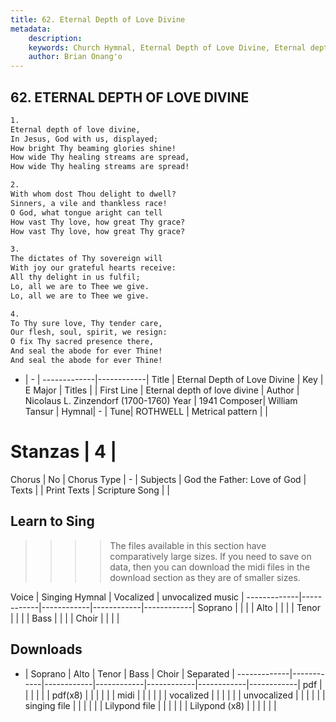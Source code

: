 ```yaml
---
title: 62. Eternal Depth of Love Divine
metadata:
    description: 
    keywords: Church Hymnal, Eternal Depth of Love Divine, Eternal depth of love divine, 
    author: Brian Onang'o
---
```



## 62. ETERNAL DEPTH OF LOVE DIVINE

```txt
1.
Eternal depth of love divine, 
In Jesus, God with us, displayed; 
How bright Thy beaming glories shine! 
How wide Thy healing streams are spread, 
How wide Thy healing streams are spread! 

2.
With whom dost Thou delight to dwell? 
Sinners, a vile and thankless race! 
O God, what tongue aright can tell 
How vast Thy love, how great Thy grace? 
How vast Thy love, how great Thy grace? 

3.
The dictates of Thy sovereign will 
With joy our grateful hearts receive: 
All thy delight in us fulfil; 
Lo, all we are to Thee we give. 
Lo, all we are to Thee we give. 

4.
To Thy sure love, Thy tender care, 
Our flesh, soul, spirit, we resign: 
O fix Thy sacred presence there, 
And seal the abode for ever Thine! 
And seal the abode for ever Thine!

```

- |   -  |
-------------|------------|
Title | Eternal Depth of Love Divine |
Key | E Major |
Titles |  |
First Line | Eternal depth of love divine |
Author | Nicolaus L. Zinzendorf (1700-1760)
Year | 1941
Composer| William Tansur |
Hymnal|  - |
Tune| ROTHWELL |
Metrical pattern | |
# Stanzas | 4 |
Chorus | No |
Chorus Type | - |
Subjects | God the Father: Love of God |
Texts |  |
Print Texts | 
Scripture Song |  |
  
## Learn to Sing

>>>> The files available in this section have comparatively large sizes. If you need to save on data, then you can download the midi files in the download section as they are of smaller sizes.

Voice |  Singing Hymnal | Vocalized | unvocalized music |
-------------|------------|------------|------------|------------|
Soprano | | | |
Alto | | | |
Tenor | | | |
Bass | | | |
Choir | | | |

## Downloads

- |  Soprano | Alto | Tenor | Bass | Choir | Separated |
-------------|------------|------------|------------|------------|------------|------------|
pdf | | | | | |
pdf(x8) | | | | | |
midi | | | | | |
vocalized | | | | | |
unvocalized | | | | | |
singing file | | | | | |
Lilypond file | | | | | |
Lilypond (x8) | | | | | |
  